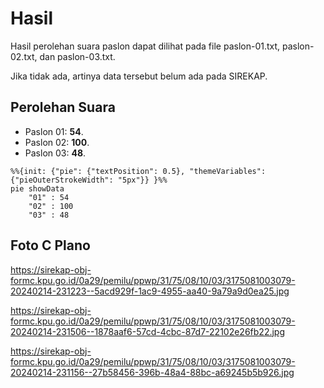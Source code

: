 # Hasil

Hasil perolehan suara paslon dapat dilihat pada file paslon-01.txt, paslon-02.txt, dan paslon-03.txt.

Jika tidak ada, artinya data tersebut belum ada pada SIREKAP.

## Perolehan Suara

 * Paslon 01: **54**.
 * Paslon 02: **100**.
 * Paslon 03: **48**.

```mermaid
%%{init: {"pie": {"textPosition": 0.5}, "themeVariables": {"pieOuterStrokeWidth": "5px"}} }%%
pie showData
    "01" : 54
    "02" : 100
    "03" : 48
```
## Foto C Plano

https://sirekap-obj-formc.kpu.go.id/0a29/pemilu/ppwp/31/75/08/10/03/3175081003079-20240214-231223--5acd929f-1ac9-4955-aa40-9a79a9d0ea25.jpg

https://sirekap-obj-formc.kpu.go.id/0a29/pemilu/ppwp/31/75/08/10/03/3175081003079-20240214-231506--1878aaf6-57cd-4cbc-87d7-22102e26fb22.jpg

https://sirekap-obj-formc.kpu.go.id/0a29/pemilu/ppwp/31/75/08/10/03/3175081003079-20240214-231156--27b58456-396b-48a4-88bc-a69245b5b926.jpg
